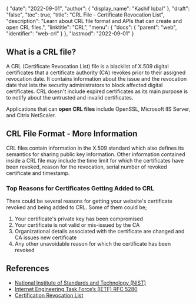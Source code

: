 {
  "date": "2022-09-01",
  "author": {
    "display_name": "Kashif Iqbal"
  },
  "draft": "false",
  "toc": true,
  "title": "CRL File - Certificate Revocation List",
  "description": "Learn about CRL file format and APIs that can create and open CRL files.",
  "linktitle": "CRL",
  "menu": {
    "docs": {
      "parent": "web",
      "identifier": "web-crl"
    }
  },
  "lastmod": "2022-09-01"
}

## What is a CRL file?

A CRL (Certificate Revocation List) file is a blacklist of X.509 digital certificates that a certificate authority (CA) revokes prior to their assigned revocation date. It contains information about the issue and the revocation date that lets the security administrators to block affected digital certificates. CRL doesn't include expired certificates as its main purpose is to notify about the untrusted and invalid certificates.

Applications that can **open CRL files** include OpenSSL, Microsoft IIS Server, and Citrix NetScaler.

## CRL File Format - More Information

CRL files contain information in the X.509 standard which also defines its semantics for sharing public key information. Other information contained inside a CRL file may include the time limit for which the certificates have been revoked, reason for the revocation, serial number of revoked certificate and timestamp.


### Top Reasons for Certificates Getting Added to CRL

There could be  several reasons for getting your website's certificate revoked and being added to CRL. Some of them could be;

1. Your certificate's private key has been compromised
1. Your certificate is not valid or mis-issued by the CA
1. Organizational details associated with the certificate are changed and CA issues new certificate
1. Any other unavoidable reason for which the certificate has been revoked

## References

* [National Institute of Standards and Technology (NIST)](https://csrc.nist.gov/glossary/term/CRL)
* [Internet Engineering Task Force’s (IETF) RFC 5280](https://tools.ietf.org/html/rfc5280)
* [Certification Revocation List](https://en.wikipedia.org/wiki/Certificate_revocation_list)
